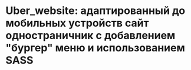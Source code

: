 # Uber_website: адаптированный до мобильных устройств сайт одностраничник с добавлением "бургер" меню и использованием SASS